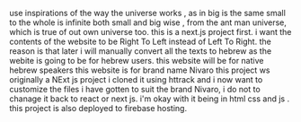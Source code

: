 use inspirations of the way the universe works , as in big is the same small to the whole is infinite both small and big wise , from the ant man universe, which is true of out own universe too.
this is a next.js project first.
i want the contents of the website to be Right To Left instead of Left To Right. the reason is that later i will manually convert all the texts to hebrew as the webite is going to be for hebrew users.
this website will be for native hebrew speakers
this website is for brand name Nivaro
this project ws originally a NExt js project i cloned it using httrack and i now want to customize the files i have gotten to suit the brand Nivaro, i do not to chanage it back to react or next js. i'm okay with it being in html css and js .
this project is also deployed to firebase hosting.